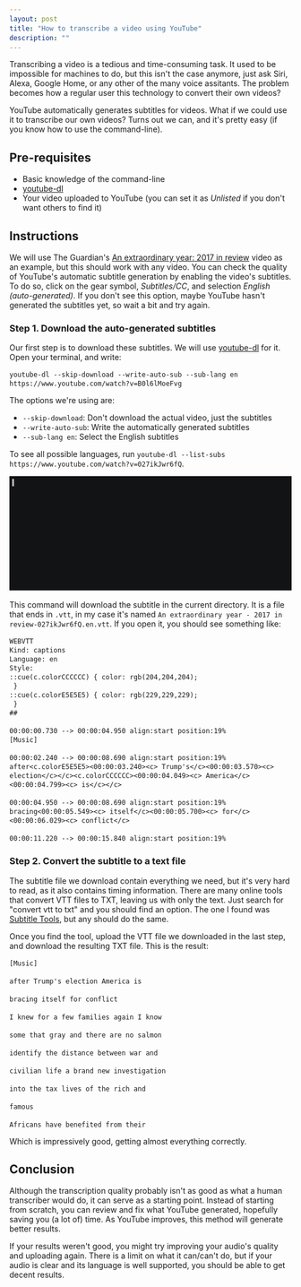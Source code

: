 ```yaml
---
layout: post
title: "How to transcribe a video using YouTube"
description: ""
---
```


Transcribing a video is a tedious and time-consuming task. It used to be
impossible for machines to do, but this isn't the case anymore, just ask Siri,
Alexa, Google Home, or any other of the many voice assitants. The problem
becomes how a regular user this technology to convert their own videos?

YouTube automatically generates subtitles for videos. What if we could use it to
transcribe our own videos? Turns out we can, and it's pretty easy (if you know
how to use the command-line).

## Pre-requisites

* Basic knowledge of the command-line
* [youtube-dl][youtube-dl]
* Your video uploaded to YouTube (you can set it as *Unlisted* if you don't want others to find it)

## Instructions

We will use The Guardian's [An extraordinary year: 2017 in review][guardian2017]
video as an example, but this should work with any video. You can check the
quality of YouTube's automatic subtitle generation by enabling the video's
subtitles. To do so, click on the gear symbol, *Subtitles/CC*, and selection
*English (auto-generated)*. If you don't see this option, maybe YouTube hasn't
generated the subtitles yet, so wait a bit and try again.

### Step 1. Download the auto-generated subtitles

Our first step is to download these subtitles. We will use
[youtube-dl][youtube-dl] for it. Open your terminal, and write:

```
youtube-dl --skip-download --write-auto-sub --sub-lang en https://www.youtube.com/watch?v=B0l6lMoeFvg
```

The options we're using are:

* `--skip-download`: Don't download the actual video, just the subtitles
* `--write-auto-sub`: Write the automatically generated subtitles
* `--sub-lang en`: Select the English subtitles

To see all possible languages, run `youtube-dl --list-subs
https://www.youtube.com/watch?v=027ikJwr6fQ`.

![Downloading YouTube subtitles using youtube-dl][youtube-dl:gif]

This command will download the subtitle in the current directory. It is a file
that ends in `.vtt`, in my case it's named `An extraordinary year - 2017 in
review-027ikJwr6fQ.en.vtt`. If you open it, you should see something like:

```
WEBVTT
Kind: captions
Language: en
Style:
::cue(c.colorCCCCCC) { color: rgb(204,204,204);
 }
::cue(c.colorE5E5E5) { color: rgb(229,229,229);
 }
##

00:00:00.730 --> 00:00:04.950 align:start position:19%
[Music]

00:00:02.240 --> 00:00:08.690 align:start position:19%
after<c.colorE5E5E5><00:00:03.240><c> Trump's</c><00:00:03.570><c> election</c></c><c.colorCCCCCC><00:00:04.049><c> America</c><00:00:04.799><c> is</c></c>

00:00:04.950 --> 00:00:08.690 align:start position:19%
bracing<00:00:05.549><c> itself</c><00:00:05.700><c> for</c><00:00:06.029><c> conflict</c>

00:00:11.220 --> 00:00:15.840 align:start position:19%
```

### Step 2. Convert the subtitle to a text file

The subtitle file we download contain everything we need, but it's very hard to
read, as it also contains timing information. There are many online tools that
convert VTT files to TXT, leaving us with only the text. Just search for
"convert vtt to txt" and you should find an option. The one I found was
[Subtitle Tools][subtitle-tools], but any should do the same.

Once you find the tool, upload the VTT file we downloaded in the last step, and
download the resulting TXT file. This is the result:

```
﻿[Music]

after Trump's election America is

bracing itself for conflict

I knew for a few families again I know

some that gray and there are no salmon

identify the distance between war and

civilian life a brand new investigation

into the tax lives of the rich and

famous

Africans have benefited from their

```

Which is impressively good, getting almost everything correctly.

## Conclusion

Although the transcription quality probably isn't as good as what a human
transcriber would do, it can serve as a starting point. Instead of starting from
scratch, you can review and fix what YouTube generated, hopefully saving you (a
lot of) time. As YouTube improves, this method will generate better results.

If your results weren't good, you might try improving your audio's quality and uploading again. There is a limit on what it can/can't do, but if your audio is clear and its language is well supported, you should be able to get decent results.

[youtube-dl]: https://rg3.github.io/youtube-dl/
[guardian2017]: https://www.youtube.com/watch?v=027ikJwr6fQ
[vtt-converter]: https://subtitletools.com/convert-subtitles-to-plain-text-online
[youtube-dl:gif]: /assets/images/youtube-dl-subtitles.gif
[subtitle-tools]: https://subtitletools.com/convert-subtitles-to-plain-text-online "Subtitle Tools"

